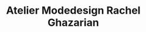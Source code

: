 ---
title: "Atelier Modedesign Rachel Ghazarian"
url: /biel-bienne/atelier-modedesign-rachel-ghazarian/
shop: Kleidung
---